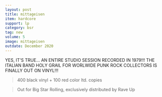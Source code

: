```yaml
---
layout: post
title: mittageisen
item: hardcore
support: lp
category: bsr
tag: new 
volume: 5
image: mittageisen
outdate: December 2020
---
```


YES, IT'S TRUE... AN ENTIRE STUDIO SESSION RECORDED IN 1979!!! THE ITALIAN BAND HOLY GRAIL FOR WORLWIDE PUNK ROCK COLLECTORS IS FINALLY OUT ON VINYL!!!

> 400 black vinyl + 100 red color ltd. copies

> Out for Big Star Rolling, exclusively distributed by Rave Up
